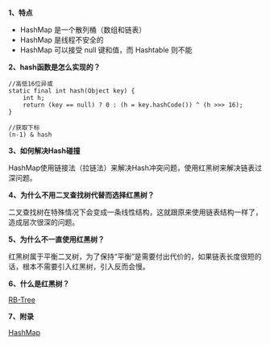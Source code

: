 **1、特点**
* HashMap 是一个散列桶（数组和链表）
* HashMap 是线程不安全的
* HashMap 可以接受 null 键和值，而 Hashtable 则不能

**2、hash函数是怎么实现的？**
```
//高低16位异或
static final int hash(Object key) {
    int h;
    return (key == null) ? 0 : (h = key.hashCode()) ^ (h >>> 16);
}

//获取下标
(n-1) & hash
```
**3、如何解决Hash碰撞**

HashMap使用链接法（拉链法）来解决Hash冲突问题，使用红黑树来解决链表过深问题。

**4、为什么不用二叉查找树代替而选择红黑树？**

二叉查找树在特殊情况下会变成一条线性结构，这就跟原来使用链表结构一样了，造成层次很深的问题。

**5、为什么不一直使用红黑树？**

红黑树属于平衡二叉树，为了保持“平衡”是需要付出代价的，如果链表长度很短的话，根本不需要引入红黑树，引入反而会慢。

**6、什么是红黑树？**

[RB-Tree](https://github.com/c-agam/notes/blob/master/algorithm/RB-Tree.md)

**7、附录**

[HashMap](http://www.importnew.com/31278.html)
